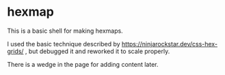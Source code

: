 # hexmap

This is a basic shell for making hexmaps.

I used the basic technique described by https://ninjarockstar.dev/css-hex-grids/ , but debugged it and reworked it to scale properly. 

There is a wedge in the page for adding content later. 
